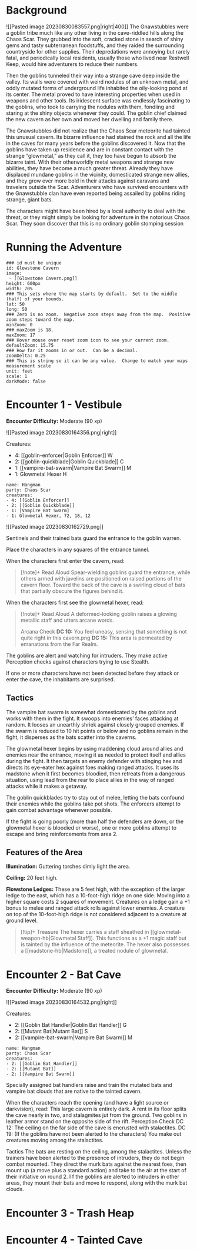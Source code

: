 # Background
![[Pasted image 20230830083557.png|right|400]]
The Gnawstubbles were a goblin tribe much like any other living in the cave-riddled hills along the Chaos Scar. They grubbed into the soft, cracked stone in search of shiny gems and tasty subterranean foodstuffs, and they raided the surrounding countryside for other supplies. Their depredations were annoying but rarely fatal, and periodically local residents, usually those who lived near Restwell Keep, would hire adventurers to reduce their numbers. 

Then the goblins tunneled their way into a strange cave deep inside the valley. Its walls were covered with weird nodules of an unknown metal, and oddly mutated forms of underground life inhabited the oily-looking pond at its center. The metal proved to have interesting properties when used in weapons and other tools. Its iridescent surface was endlessly fascinating to the goblins, who took to carrying the nodules with them, fondling and staring at the shiny objects whenever they could. The goblin chief claimed the new cavern as her own and moved her dwelling and family there. 

The Gnawstubbles did not realize that the Chaos Scar meteorite had tainted this unusual cavern. Its bizarre influence had stained the rock and all the life in the caves for many years before the goblins discovered it. Now that the goblins have taken up residence and are in constant contact with the strange “glowmetal,” as they call it, they too have begun to absorb the bizarre taint. With their otherworldly metal weapons and strange new abilities, they have become a much greater threat. Already they have displaced mundane goblins in the vicinity, domesticated strange new allies, and they grow ever more bold in their attacks against caravans and travelers outside the Scar. Adventurers who have survived encounters with the Gnawstubble clan have even reported being assailed by goblins riding strange, giant bats. 

The characters might have been hired by a local authority to deal with the threat, or they might simply be looking for adventure in the notorious Chaos Scar. They soon discover that this is no ordinary goblin stomping session

# Running the Adventure
```leaflet
### id must be unique
id: Glowstone Cavern
image: 
 - [[Glowstone Cavern.png]]
height: 600px
width: 70%
### This sets where the map starts by default.  Set to the middle (half) of your bounds.
lat: 50
long: 50
### Zero is no zoom.  Negative zoom steps away from the map.  Positive zoom steps toward the map.
minZoom: 0
### maxZoom is 18.
maxZoom: 17
### Hover mouse over reset zoom icon to see your current zoom.
defaultZoom: 15.75
### How far it zooms in or out.  Can be a decimal.
zoomDelta: 0.25
### This is string so it can be any value.  Change to match your maps measurement scale
unit: feet
scale: 1
darkMode: false
```


# Encounter 1 - Vestibule
**Encounter Difficulty:** Moderate (90 xp)

![[Pasted image 20230830164356.png|right]]

Creatures:
 - 4: [[goblin-enforcer|Goblin Enforcer]] W
 - 2: [[goblin-quickblade|Goblin Quickblade]] C
 - 1: [[vampire-bat-swarm|Vampire Bat Swarm]] M
 - 1: Glowmetal Hexer H

```encounter
name: Hangman
party: Chaos Scar
creatures:
- 4: [[Goblin Enforcer]] 
- 2: [[Goblin Quickblade]]
- 1: [Vampire Bat Swarm]
- 1: Glowmetal Hexer, 72, 18, 12
```

![[Pasted image 20230830162729.png]]

Sentinels and their trained bats guard the entrance to the goblin warren.

Place the characters in any squares of the entrance tunnel.

When the characters first enter the cavern, read:
> [!note]+ Read Aloud
> Spear-wielding goblins guard the entrance, while others armed with javelins are positioned on raised portions of the cavern floor. Toward the back of the cave is a swirling cloud of bats that partially obscure the figures behind it.

When the characters first see the glowmetal hexer, read:
> [!note]+ Read Aloud
> A deformed-looking goblin raises a glowing metallic staff and utters arcane words.
> 
> Arcana Check
> **DC 10:** You feel uneasy, sensing that something is not quite right in this cavern.png 
> **DC 15:** This area is permeated by emanations from the Far Realm.

The goblins are alert and watching for intruders. They make active Perception checks against characters trying to use Stealth.

If one or more characters have not been detected before they attack or enter the cave, the inhabitants are surprised.

## Tactics
The vampire bat swarm is somewhat domesticated by the goblins and works with them in the fight. It swoops into enemies’ faces attacking at random. It looses an unearthly shriek against closely grouped enemies. If the swarm is reduced to 10 hit points or below and no goblins remain in the fight, it disperses as the bats scatter into the caverns. 

The glowmetal hexer begins by using maddening cloud around allies and enemies near the entrance, moving it as needed to protect itself and allies during the fight. It then targets an enemy defender with stinging hex and directs its eye-eater hex against foes making ranged attacks. It uses its madstone when it first becomes bloodied, then retreats from a dangerous situation, using lead from the rear to place allies in the way of ranged attacks while it makes a getaway.

The goblin quickblades try to stay out of melee, letting the bats confound their enemies while the goblins take pot shots. The enforcers attempt to gain combat advantage whenever possible.

If the fight is going poorly (more than half the defenders are down, or the glowmetal hexer is bloodied or worse), one or more goblins attempt to escape and bring reinforcements from area 2.

## Features of the Area
**Illumination:** Guttering torches dimly light the area.

**Ceiling:** 20 feet high.

**Flowstone Ledges:** These are 5 feet high, with the exception of the larger ledge to the east, which has a 10-foot-high ridge on one side. Moving into a higher square costs 2 squares of movement. Creatures on a ledge gain a +1 bonus to melee and ranged attack rolls against lower enemies. A creature on top of the 10-foot-high ridge is not considered adjacent to a creature at ground level.

> [!tip]+ Treasure
> The hexer carries a staff sheathed in [[glowmetal-weapon-hb|Glowmetal Staff]]. This functions as a +1 magic staff but is tainted by the influence of the meteorite. The hexer also possesses a [[madstone-hb|Madstone]], a treated nodule of glowmetal.

# Encounter 2 - Bat Cave
**Encounter Difficulty:** Moderate (90 xp)

![[Pasted image 20230830164532.png|right]]

Creatures:
 - 2: [[Goblin Bat Handler|Goblin Bat Handler]] G
 - 2: [[Mutant Bat|Mutant Bat]] S
 - 2: [[vampire-bat-swarm|Vampire Bat Swarm]] M

```encounter
name: Hangman
party: Chaos Scar
creatures:
- 2: [[Goblin Bat Handler]] 
- 2: [[Mutant Bat]]
- 2: [[Vampire Bat Swarm]]
```

Specially assigned bat handlers raise and train the mutated bats and vampire bat clouds that are native to the tainted cavern.
 
When the characters reach the opening (and
have a light source or darkvision), read:
This large cavern is entirely dark. A rent in its floor splits
the cave nearly in two, and stalagmites jut from the ground.
Two goblins in leather armor stand on the opposite side of
the rift.
Perception Check
DC 12: The ceiling on the far side of the cave is encrusted
with stalactites.
DC 19: (If the goblins have not been alerted to the
characters) You make out creatures moving among the
stalactites.

Tactics
The bats are resting on the ceiling, among the stalactites.
Unless the trainers have been alerted to
the presence of intruders, they do not begin combat
mounted. They direct the murk bats against the
nearest foes, then mount up (a move plus a standard
action) and take to the air at the start of their initiative
on round 2.
I f the goblins are alerted to intruders in other
areas, they mount their bats and move to respond,
along with the murk bat clouds.

# Encounter 3 - Trash Heap

# Encounter 4 - Tainted Cave